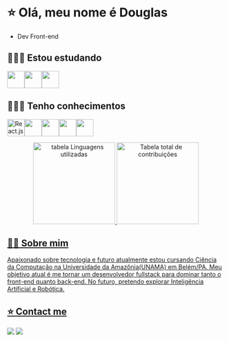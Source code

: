 # ⭐️ Olá, meu nome é Douglas
- Dev Front-end
## 👨🏽‍💻 Estou estudando

<img src="https://cdn.jsdelivr.net/gh/devicons/devicon/icons/react/react-original.svg" width="40" height="40"/><img src="https://cdn.jsdelivr.net/gh/devicons/devicon/icons/nodejs/nodejs-original.svg" width="40" height="40"/><img src="https://cdn.jsdelivr.net/gh/devicons/devicon/icons/mongodb/mongodb-original.svg" width="40" height="40"/>

## 👨🏽‍💻 Tenho conhecimentos

<img alt='React.js' src="https://cdn.jsdelivr.net/gh/devicons/devicon/icons/html5/html5-original.svg" width="40" height="40" /><img src="https://cdn.jsdelivr.net/gh/devicons/devicon/icons/css3/css3-original.svg" width="40" height="40"/><img src="https://cdn.jsdelivr.net/gh/devicons/devicon/icons/javascript/javascript-original.svg" width="40" height="40"/><img src="https://cdn.jsdelivr.net/gh/devicons/devicon/icons/bootstrap/bootstrap-original.svg" width="40" height="40"/><img src="https://cdn.jsdelivr.net/gh/devicons/devicon/icons/mysql/mysql-original.svg" width="40" height="40"/>
<br>
<div align= center>
  <a href="https://github.com/seu-usuário-aqui">
  <img height="190em" src="https://github-readme-stats-Dougladmo.vercel.app/api/top-langs/?username=Dougladmo&layout=compact&langs_count=7&theme=react" alt="tabela       Linguagens utilizadas"/>
  <img height="190em" src="https://github-readme-stats-Dougladmo.vercel.app/api?username=Ed1Abreu&show_icons=true&theme=react&include_all_commits=true&count_private=true" alt="Tabela total de contribuições"/>
</div> 

## 🙋‍♂️ Sobre mim

Apaixonado sobre tecnologia e futuro atualmente estou cursando Ciência da Computação na Universidade da Amazônia(UNAMA) em Belém/PA.
Meu objetivo atual é me tornar um desenvolvedor fullstack para dominar tanto o front-end quanto
back-end. No futuro, pretendo explorar Inteligência Artificial e Robótica.

## ⭐ Contact me

<div>
<a href="https://instagram.com/Dougladmo" target="_blank"><img src="https://img.shields.io/badge/-Instagram-%23E4405F?style=for-the-badge&logo=instagram&logoColor=white" target="_blank"></a>
<a href="https://www.linkedin.com/in/douglas-oliveira-5927751b2/" target="_blank"><img src="https://img.shields.io/badge/-LinkedIn-%230077B5?style=for-the-badge&logo=linkedin&logoColor=white" target="_blank"></a>   
</div>
